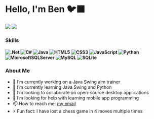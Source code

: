 # Hello, I'm Ben 🐦‍⬛

<div align="left">
<img src="https://github-readme-stats.vercel.app/api?username=Ben-Flores&custom_title=Ben's+Github+Stats&rank_icon=github&show_icons=true,&theme=dracula" />
<img src="https://github-readme-stats.vercel.app/api/top-langs/?username=Ben-Flores&layout=compact" />
</div>

### Skills
#### ![.Net](https://img.shields.io/badge/.NET-5C2D91?style=for-the-badge&logo=.net&logoColor=white) ![C#](https://img.shields.io/badge/c%23-%23239120.svg?style=for-the-badge&logo=csharp&logoColor=white) ![Java](https://img.shields.io/badge/java-%23ED8B00.svg?style=for-the-badge&logo=openjdk&logoColor=white) ![HTML5](https://img.shields.io/badge/html5-%23E34F26.svg?style=for-the-badge&logo=html5&logoColor=white) ![CSS3](https://img.shields.io/badge/css3-%231572B6.svg?style=for-the-badge&logo=css3&logoColor=white) ![JavaScript](https://img.shields.io/badge/javascript-%23323330.svg?style=for-the-badge&logo=javascript&logoColor=%23F7DF1E) ![Python](https://img.shields.io/badge/python-3670A0?style=for-the-badge&logo=python&logoColor=ffdd54) ![MicrosoftSQLServer](https://img.shields.io/badge/Microsoft%20SQL%20Server-CC2927?style=for-the-badge&logo=microsoft%20sql%20server&logoColor=white) ![MySQL](https://img.shields.io/badge/mysql-4479A1.svg?style=for-the-badge&logo=mysql&logoColor=white) ![SQLite](https://img.shields.io/badge/sqlite-%2307405e.svg?style=for-the-badge&logo=sqlite&logoColor=white) 

### About Me
- 🔭 I’m currently working on a Java Swing aim trainer
- 🌱 I’m currently learning Java Swing and Python
- 👯 I’m looking to collaborate on open-source desktop applications
- 🤔 I’m looking for help with learning mobile app programming
- 📫 How to reach me: [my email](mailto:bflores133514@mymail.tstc.edu)
- ⚡ Fun fact: I have lost a chess game in 4 moves multiple times

